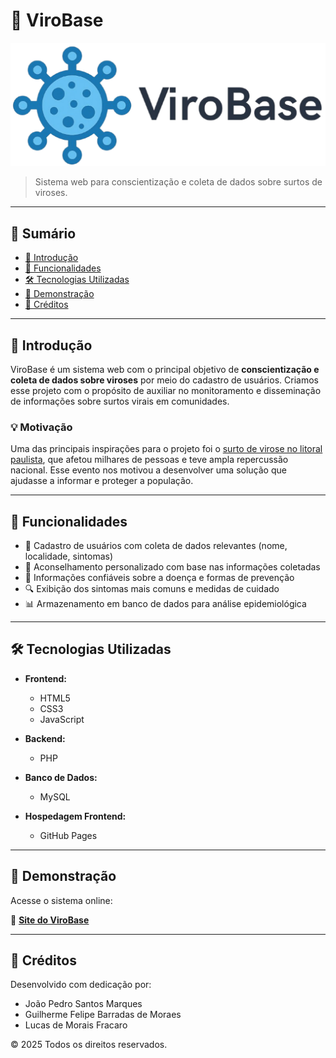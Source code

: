 # 🦠 ViroBase

![ViroBase Logo](imagens/logo_virobase.png)
> Sistema web para conscientização e coleta de dados sobre surtos de viroses.
---

## 📑 Sumário

- [📌 Introdução](#introdução)
- [🎯 Funcionalidades](#funcionalidades)
- [🛠️ Tecnologias Utilizadas](#tecnologias-utilizadas)
- [🚀 Demonstração](#demonstração)
- [🧾 Créditos](#créditos)

---

## 📌 Introdução

ViroBase é um sistema web com o principal objetivo de **conscientização e coleta de dados sobre viroses** por meio do cadastro de usuários. Criamos esse projeto com o propósito de auxiliar no monitoramento e disseminação de informações sobre surtos virais em comunidades.

### 💡 Motivação

Uma das principais inspirações para o projeto foi o [surto de virose no litoral paulista](https://jovempan.com.br/noticias/brasil/surto-de-virose-no-litoral-paulista-afeta-mais-de-2-mil-pessoas-no-guaruja.html), que afetou milhares de pessoas e teve ampla repercussão nacional. Esse evento nos motivou a desenvolver uma solução que ajudasse a informar e proteger a população.

---

## 🎯 Funcionalidades

- 🧾 Cadastro de usuários com coleta de dados relevantes (nome, localidade, sintomas)
- 💬 Aconselhamento personalizado com base nas informações coletadas
- 📖 Informações confiáveis sobre a doença e formas de prevenção
- 🔍 Exibição dos sintomas mais comuns e medidas de cuidado
- 📊 Armazenamento em banco de dados para análise epidemiológica

---

## 🛠️ Tecnologias Utilizadas

- **Frontend:**
  - HTML5
  - CSS3
  - JavaScript

- **Backend:**
  - PHP

- **Banco de Dados:**
  - MySQL

- **Hospedagem Frontend:**
  - GitHub Pages

---

## 🚀 Demonstração

Acesse o sistema online:

🔗 [<u>**Site do ViroBase**</u>](https://joaoxtico.github.io/ViroBase)

---

## 🧾 Créditos

Desenvolvido com dedicação por:

- João Pedro Santos Marques  
- Guilherme Felipe Barradas de Moraes  
- Lucas de Morais Fracaro

© 2025 Todos os direitos reservados.
